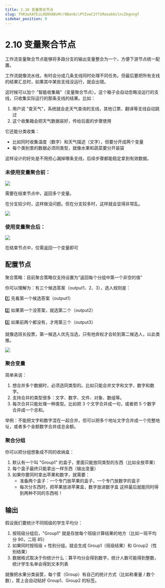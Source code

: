 ```yaml
---
title: 2.10 变量聚合节点
slug: ThR1wXATEiL0Q9k8BvMcr9Ban6c\PYZvwC1Y7iMooak6slncZkgnngf
sidebar_position: 9
---
```



# 2.10 变量聚合节点

工作流变量聚合节点能够将多路分支的输出变量整合为一个，方便下游节点统一配置。

工作流就像流水线，有时会分成几条支线同时处理不同任务。但最后要把所有支线的结果汇总时，如果其中某些支线没运行，就会出错。

这时候可以加个 "智能收集箱"（变量聚合节点）。这个箱子会自动忽略没运行的支线，只收集实际运行的那条支线的结果。比如：

1. 用户说 "查天气"，系统就会走天气查询的支线，其他订票、翻译等支线自动跳过
2. 这个收集箱会把天气数据装好，传给后面的步骤使用

它还能分类收集：

- 比如同时收集温度（数字）和天气描述（文字），但要分开成两个变量
- 每个类别里的数据必须同类型，就像水果和蔬菜要分开装袋

这样设计的好处是不用担心漏掉哪条支线，后续步骤都能稳定拿到有效数据。

### 未使用变量聚合前：

<img src="/assets/PVbrbzNP2o5RjexccmPcjxYHnre.png" src-width="1920" src-height="869" align="center"/>

需要在结束节点中，返回多个变量。

在分支较少时，这样做没问题。但在分支较多时，这样就会显得非常乱。

<img src="/assets/Nt5MbS098oO3XGxlxPocYnPwnsf.png" src-width="1920" src-height="869" align="center"/>

### 使用变量聚合后：

<img src="/assets/PunAb1StToMXZ5xAMj7cvc4InIe.png" src-width="1920" src-height="869" align="center"/>

在结束节点中，仅需返回一个变量即可

## 配置节点

聚合策略：目前聚合策略仅支持设置为“返回每个分组中第一个非空的值”

你可以理解为：有三个候选答案（output1、2、3），选人规则是：

 1️⃣ 先看第一个候选答案（output1）

 2️⃣ 如果第一个没答案，就选第二个（output2）

 3️⃣ 如果前两个都没有，才用第三个（output3）

就像选班长投票，第一候选人优先当选，只有他弃权才会轮到第二候选人，以此类推。

<img src="/assets/ClnhbDNmUov82oxipglcWo5Rnpd.png" src-width="1920" src-height="869" align="center"/>

### 聚合变量

简单来说：

1. 想合并多个数据时，必须选同类型的。比如只能合并文字和文字，数字和数字。
2. 支持合并的类型很多：文字、数字、文件、对象、数组等。
3. 每次合并只能处理一种类型。比如把 3 个文字合并成一句，或者把 5 个数字合并成一个总和。

举例：不能把文字和数字混在一起合并，但可以把多个地址文字合并成一个完整地址，或者多个金额数字合并成总金额。

### 聚合分组

你可以把分组想象成不同的收纳盒：

1. 默认有一个叫 "Group1" 的盒子，里面只能放同类型的东西（比如全放苹果）
2. 每个盒子最终只能拿出一样东西（输出变量）
3. 如果你要同时拿出苹果和数字，就需要：
    - 准备两个盒子：一个专门放苹果的盒子，一个专门放数字的盒子
    - 每次分东西时，把苹果放进苹果盒，数字放进数字盒
 这样最后就能同时得到两种不同的东西啦！

## 输出

假设我们要统计不同班级的学生平均分：

1. 按班级分组后，"Group1" 就是存放每个班级计算结果的地方（比如一班平均分 90，二班 85）
2. 如果同时按班级 + 性别分组，就会生成 Group1（班级结果）和 Group2（性别结果）
3. 数据格式取决于你统计什么：算平均分会得到数字，统计人数可能得到整数，统计学生名单会得到文本列表

就像把水果分类装筐，每个筐（Group）有自己的统计方式（比如称重量 / 数个数），筐上会自动贴好 Group1、Group2 的标签。


